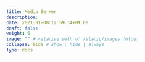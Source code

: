 ```yaml
---
title: Media Server
description:
date: 2021-01-08T12:59:34+09:00
draft: false
weight: 6
image: "" # relative path of /static/images folder
collapse: hide # show | hide | always
type: docs
---
```


